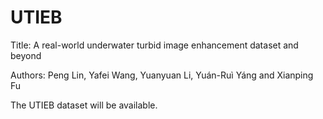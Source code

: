 # UTIEB
Title: A real-world underwater turbid image enhancement dataset and beyond

Authors: Peng Lin, Yafei Wang, Yuanyuan Li, Yuán-Ruì Yáng and Xianping Fu

The UTIEB dataset will be available.

